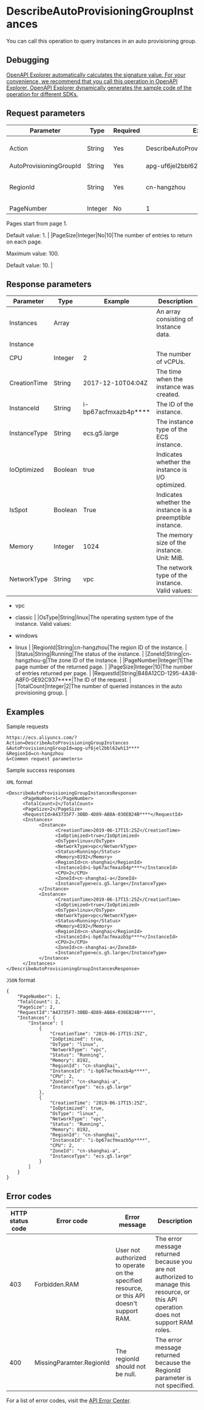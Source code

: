 # DescribeAutoProvisioningGroupInstances

You can call this operation to query instances in an auto provisioning group.

## Debugging

[OpenAPI Explorer automatically calculates the signature value. For your convenience, we recommend that you call this operation in OpenAPI Explorer. OpenAPI Explorer dynamically generates the sample code of the operation for different SDKs.](https://api.aliyun.com/#product=Ecs&api=DescribeAutoProvisioningGroupInstances&type=RPC&version=2014-05-26)

## Request parameters

|Parameter|Type|Required|Example|Description|
|---------|----|--------|-------|-----------|
|Action|String|Yes|DescribeAutoProvisioningGroupInstances|The operation that you want to perform. Set the value to DescribeAutoProvisioningGroupInstances. |
|AutoProvisioningGroupId|String|Yes|apg-uf6jel2bbl62wh13\*\*\*\*|The ID of the auto provisioning group. |
|RegionId|String|Yes|cn-hangzhou|The region ID of the auto provisioning group. You can call the [DescribeRegions](~~25609~~) operation to query the most recent region list. |
|PageNumber|Integer|No|1|The number of the page to return.

Pages start from page 1.

Default value: 1. |
|PageSize|Integer|No|10|The number of entries to return on each page.

Maximum value: 100.

Default value: 10. |

## Response parameters

|Parameter|Type|Example|Description|
|---------|----|-------|-----------|
|Instances|Array| |An array consisting of Instance data. |
|Instance| | | |
|CPU|Integer|2|The number of vCPUs. |
|CreationTime|String|2017-12-10T04:04Z|The time when the instance was created. |
|InstanceId|String|i-bp67acfmxazb4p\*\*\*\*|The ID of the instance. |
|InstanceType|String|ecs.g5.large|The instance type of the ECS instance. |
|IoOptimized|Boolean|true|Indicates whether the instance is I/O optimized. |
|IsSpot|Boolean|True|Indicates whether the instance is a preemptible instance. |
|Memory|Integer|1024|The memory size of the instance. Unit: MiB. |
|NetworkType|String|vpc|The network type of the instance. Valid values:

-   vpc
-   classic |
|OsType|String|linux|The operating system type of the instance. Valid values:

-   windows
-   linux |
|RegionId|String|cn-hangzhou|The region ID of the instance. |
|Status|String|Running|The status of the instance. |
|ZoneId|String|cn-hangzhou-g|The zone ID of the instance. |
|PageNumber|Integer|1|The page number of the returned page. |
|PageSize|Integer|10|The number of entries returned per page. |
|RequestId|String|B48A12CD-1295-4A38-A8F0-0E92C937\*\*\*\*|The ID of the request. |
|TotalCount|Integer|2|The number of queried instances in the auto provisioning group. |

## Examples

Sample requests

```
https://ecs.aliyuncs.com/?Action=DescribeAutoProvisioningGroupInstances
&AutoProvisioningGroupId=apg-uf6jel2bbl62wh13****
&RegionId=cn-hangzhou
&<Common request parameters>
```

Sample success responses

`XML` format

```
<DescribeAutoProvisioningGroupInstancesResponse>
      <PageNumber>1</PageNumber>
      <TotalCount>2</TotalCount>
      <PageSize>2</PageSize>
      <RequestId>A43735F7-30BD-4D89-AB8A-030EB24B****</RequestId>
      <Instances>
            <Instance>
                  <CreationTime>2019-06-17T15:25Z</CreationTime>
                  <IoOptimized>true</IoOptimized>
                  <OsType>linux</OsType>
                  <NetworkType>vpc</NetworkType>
                  <Status>Running</Status>
                  <Memory>8192</Memory>
                  <RegionId>cn-shanghai</RegionId>
                  <InstanceId>i-bp67acfmxazb4p****</InstanceId>
                  <CPU>2</CPU>
                  <ZoneId>cn-shanghai-a</ZoneId>
                  <InstanceType>ecs.g5.large</InstanceType>
            </Instance>
            <Instance>
                  <CreationTime>2019-06-17T15:25Z</CreationTime>
                  <IoOptimized>true</IoOptimized>
                  <OsType>linux</OsType>
                  <NetworkType>vpc</NetworkType>
                  <Status>Running</Status>
                  <Memory>8192</Memory>
                  <RegionId>cn-shanghai</RegionId>
                  <InstanceId>i-bp67acfmxazb5p****</InstanceId>
                  <CPU>2</CPU>
                  <ZoneId>cn-shanghai-a</ZoneId>
                  <InstanceType>ecs.g5.large</InstanceType>
            </Instance>
      </Instances>
</DescribeAutoProvisioningGroupInstancesResponse>
```

`JSON` format

```
{
    "PageNumber": 1,
    "TotalCount": 2,
    "PageSize": 2,
    "RequestId":"A43735F7-30BD-4D89-AB8A-030EB24B****",
    "Instances": {
        "Instance": [
            {
                "CreationTime": "2019-06-17T15:25Z",
                "IoOptimized": true,
                "OsType": "linux",
                "NetworkType": "vpc",
                "Status": "Running",
                "Memory": 8192,
                "RegionId": "cn-shanghai",
                "InstanceId": "i-bp67acfmxazb4p****",
                "CPU": 2,
                "ZoneId": "cn-shanghai-a",
                "InstanceType": "ecs.g5.large"
            },
            {
                "CreationTime": "2019-06-17T15:25Z",
                "IoOptimized": true,
                "OsType": "linux",
                "NetworkType": "vpc",
                "Status": "Running",
                "Memory": 8192,
                "RegionId": "cn-shanghai",
                "InstanceId": "i-bp67acfmxazb5p****",
                "CPU": 2,
                "ZoneId": "cn-shanghai-a",
                "InstanceType": "ecs.g5.large"
            }
        ]
    }
}
```

## Error codes

|HTTP status code|Error code|Error message|Description|
|----------------|----------|-------------|-----------|
|403|Forbidden.RAM|User not authorized to operate on the specified resource, or this API doesn't support RAM.|The error message returned because you are not authorized to manage this resource, or this API operation does not support RAM roles.|
|400|MissingParamter.RegionId|The regionId should not be null.|The error message returned because the RegionId parameter is not specified.|

For a list of error codes, visit the [API Error Center](https://error-center.alibabacloud.com/status/product/Ecs).

